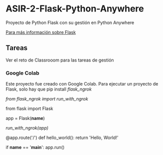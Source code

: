 # ASIR-2-Flask-Python-Anywhere
Proyecto de Python Flask con su gestión en Python Anywhere

[Para más información sobre Flask](https://openwebinars.net/blog/que-es-flask/)

## Tareas ##
Ver el reto de Classrooom para las tareas de gestión

### Google Colab ###
Este proyecto fue creado con Google Colab. Para ejecutar un proyecto de Flask, solo hay que pip install *flask_ngrok*

*from flask_ngrok import run_with_ngrok* 

from flask import Flask

app = Flask(__name__)

*run_with_ngrok(app)* 

@app.route('/')
def hello_world():
    return 'Hello, World!'

if __name__ == '__main__':
    app.run()
